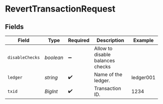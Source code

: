 # RevertTransactionRequest


## Fields

| Field                            | Type                             | Required                         | Description                      | Example                          |
| -------------------------------- | -------------------------------- | -------------------------------- | -------------------------------- | -------------------------------- |
| `disableChecks`                  | *boolean*                        | :heavy_minus_sign:               | Allow to disable balances checks |                                  |
| `ledger`                         | *string*                         | :heavy_check_mark:               | Name of the ledger.              | ledger001                        |
| `txid`                           | *BigInt*                         | :heavy_check_mark:               | Transaction ID.                  | 1234                             |